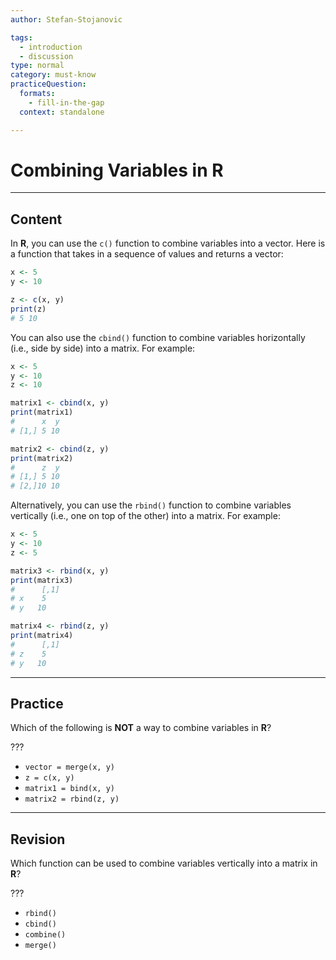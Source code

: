 ```yaml
---
author: Stefan-Stojanovic

tags:
  - introduction
  - discussion
type: normal
category: must-know
practiceQuestion:
  formats:
    - fill-in-the-gap
  context: standalone

---
```


# Combining Variables in R

---

## Content

In **R**, you can use the `c()` function to combine variables into a vector. Here is a function that takes in a sequence of values and returns a vector:
```r
x <- 5
y <- 10

z <- c(x, y)
print(z)
# 5 10
```

You can also use the `cbind()` function to combine variables horizontally (i.e., side by side) into a matrix. For example:
```r
x <- 5
y <- 10
z <- 10

matrix1 <- cbind(x, y)
print(matrix1)
#      x  y
# [1,] 5 10

matrix2 <- cbind(z, y)
print(matrix2)
#      z  y
# [1,] 5 10
# [2,]10 10
```

Alternatively, you can use the `rbind()` function to combine variables vertically (i.e., one on top of the other) into a matrix. For example:
```r
x <- 5
y <- 10
z <- 5

matrix3 <- rbind(x, y)
print(matrix3)
#      [,1]
# x    5
# y   10

matrix4 <- rbind(z, y)
print(matrix4)
#      [,1]
# z    5
# y   10
```


---
## Practice

Which of the following is **NOT** a way to combine variables in **R**?

???

- `vector = merge(x, y)`
- `z = c(x, y)`
- `matrix1 = bind(x, y)`
- `matrix2 = rbind(z, y)`

---
## Revision

Which function can be used to combine variables vertically into a matrix in **R**?

???

- `rbind()`
- `cbind()`
- `combine()`
- `merge()`
